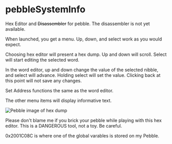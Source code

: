 pebbleSystemInfo
================

Hex Editor and ~~Disassembler~~ for pebble.  The disassembler is not yet available.

When launched, you get a menu.  Up, down, and select work as you would expect.

Choosing hex editor will present a hex dump.  Up and down will scroll.  Select will start editing the selected word.

In the word editor, up and down change the value of the selected nibble, and select will advance.  Holding select will set the value.  Clicking back at this point will not save any changes.

Set Address functions the same as the word editor.

The other menu items will display informative text.

![Pebble image of hex dump](https://raw.github.com/rigel314/pebbleSystemInfo/master/src/hexdump.png)


Please don't blame me if you brick your pebble while playing with this hex editor.  This is a DANGEROUS tool, not a toy.  Be careful.

0x2001C08C is where one of the global varables is stored on my Pebble.
